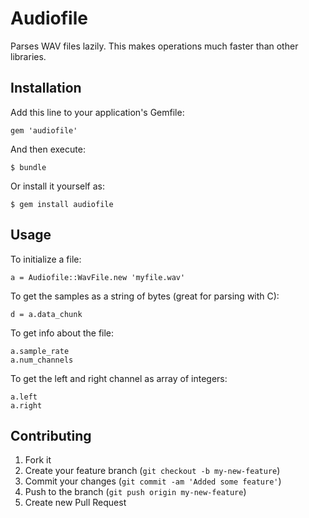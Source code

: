 # Audiofile

Parses WAV files lazily. This makes operations much faster than other libraries.

## Installation

Add this line to your application's Gemfile:

    gem 'audiofile'

And then execute:

    $ bundle

Or install it yourself as:

    $ gem install audiofile

## Usage

To initialize a file:
    
    a = Audiofile::WavFile.new 'myfile.wav'
    
To get the samples as a string of bytes (great for parsing with C):
    
    d = a.data_chunk
    
To get info about the file:

    a.sample_rate
    a.num_channels
    
To get the left and right channel as array of integers:

    a.left
    a.right

## Contributing

1. Fork it
2. Create your feature branch (`git checkout -b my-new-feature`)
3. Commit your changes (`git commit -am 'Added some feature'`)
4. Push to the branch (`git push origin my-new-feature`)
5. Create new Pull Request
